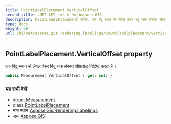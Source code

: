 ```yaml
---
title: PointLabelPlacement.VerticalOffset
second_title: .NET API संदर्भ के लिए Aspose.GIS
description: PointLabelPlacement संपत्त. एक बंदु स्थन से लेबल एंकर बंदु तक लंबवत ऑफ़सेट नर्दष्ट करत है
type: docs
weight: 60
url: /hi/net/aspose.gis.rendering.labelings/pointlabelplacement/verticaloffset/
---
```

## PointLabelPlacement.VerticalOffset property

एक बिंदु स्थान से लेबल एंकर बिंदु तक लंबवत ऑफ़सेट निर्दिष्ट करता है।

```csharp
public Measurement VerticalOffset { get; set; }
```

### यह सभी देखें

* struct [Measurement](../../../aspose.gis.rendering/measurement/)
* class [PointLabelPlacement](../)
* नाम स्थान [Aspose.Gis.Rendering.Labelings](../../pointlabelplacement/)
* सभा [Aspose.GIS](../../../)


